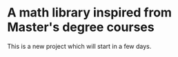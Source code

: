 # A math library inspired from Master's degree courses

This is a new project which will start in a few days.
